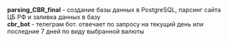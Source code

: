 **parsing_CBR_final** - создание базы данных в PostgreSQL, парсинг сайта ЦБ РФ и заливка данных в базу  
**cbr_bot** - телеграм бот. отвечает по запросу на текущий день или последние 7 дней по виду выбранной валюты
